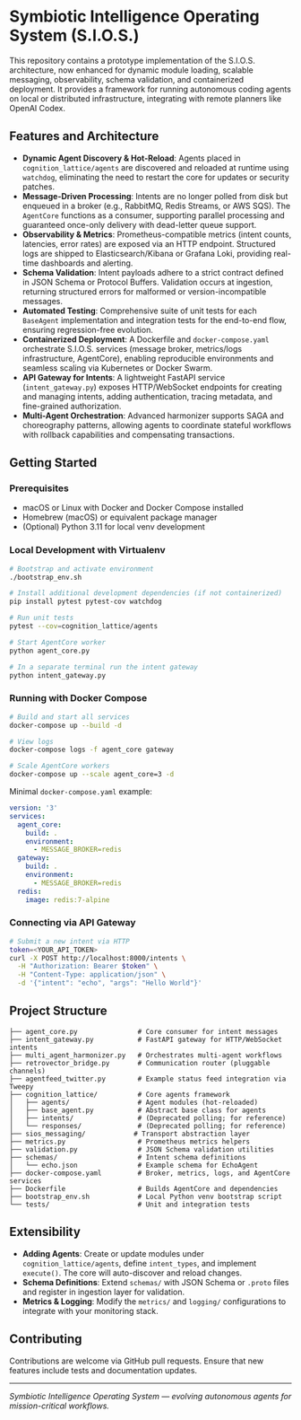 # Symbiotic Intelligence Operating System (S.I.O.S.)

This repository contains a prototype implementation of the S.I.O.S. architecture, now enhanced for dynamic module loading, scalable messaging, observability, schema validation, and containerized deployment. It provides a framework for running autonomous coding agents on local or distributed infrastructure, integrating with remote planners like OpenAI Codex.

## Features and Architecture

* **Dynamic Agent Discovery & Hot-Reload**: Agents placed in `cognition_lattice/agents` are discovered and reloaded at runtime using `watchdog`, eliminating the need to restart the core for updates or security patches.
* **Message-Driven Processing**: Intents are no longer polled from disk but enqueued in a broker (e.g., RabbitMQ, Redis Streams, or AWS SQS). The `AgentCore` functions as a consumer, supporting parallel processing and guaranteed once-only delivery with dead-letter queue support.
* **Observability & Metrics**: Prometheus-compatible metrics (intent counts, latencies, error rates) are exposed via an HTTP endpoint. Structured logs are shipped to Elasticsearch/Kibana or Grafana Loki, providing real-time dashboards and alerting.
* **Schema Validation**: Intent payloads adhere to a strict contract defined in JSON Schema or Protocol Buffers. Validation occurs at ingestion, returning structured errors for malformed or version-incompatible messages.
* **Automated Testing**: Comprehensive suite of unit tests for each `BaseAgent` implementation and integration tests for the end-to-end flow, ensuring regression-free evolution.
* **Containerized Deployment**: A Dockerfile and `docker-compose.yaml` orchestrate S.I.O.S. services (message broker, metrics/logs infrastructure, AgentCore), enabling reproducible environments and seamless scaling via Kubernetes or Docker Swarm.
* **API Gateway for Intents**: A lightweight FastAPI service (`intent_gateway.py`) exposes HTTP/WebSocket endpoints for creating and managing intents, adding authentication, tracing metadata, and fine-grained authorization.
* **Multi-Agent Orchestration**: Advanced harmonizer supports SAGA and choreography patterns, allowing agents to coordinate stateful workflows with rollback capabilities and compensating transactions.

## Getting Started

### Prerequisites

* macOS or Linux with Docker and Docker Compose installed
* Homebrew (macOS) or equivalent package manager
* (Optional) Python 3.11 for local venv development

### Local Development with Virtualenv

```bash
# Bootstrap and activate environment
./bootstrap_env.sh

# Install additional development dependencies (if not containerized)
pip install pytest pytest-cov watchdog

# Run unit tests
pytest --cov=cognition_lattice/agents

# Start AgentCore worker
python agent_core.py

# In a separate terminal run the intent gateway
python intent_gateway.py
```

### Running with Docker Compose

```bash
# Build and start all services
docker-compose up --build -d

# View logs
docker-compose logs -f agent_core gateway

# Scale AgentCore workers
docker-compose up --scale agent_core=3 -d
```

Minimal `docker-compose.yaml` example:

```yaml
version: '3'
services:
  agent_core:
    build: .
    environment:
      - MESSAGE_BROKER=redis
  gateway:
    build: .
    environment:
      - MESSAGE_BROKER=redis
  redis:
    image: redis:7-alpine
```

### Connecting via API Gateway

```bash
# Submit a new intent via HTTP
token=<YOUR_API_TOKEN>
curl -X POST http://localhost:8000/intents \
  -H "Authorization: Bearer $token" \
  -H "Content-Type: application/json" \
  -d '{"intent": "echo", "args": "Hello World"}'
```

## Project Structure

```
├── agent_core.py               # Core consumer for intent messages
├── intent_gateway.py           # FastAPI gateway for HTTP/WebSocket intents
├── multi_agent_harmonizer.py   # Orchestrates multi-agent workflows
├── retrovector_bridge.py       # Communication router (pluggable channels)
├── agentfeed_twitter.py        # Example status feed integration via Tweepy
├── cognition_lattice/          # Core agents framework
│   ├── agents/                 # Agent modules (hot-reloaded)
│   ├── base_agent.py           # Abstract base class for agents
│   ├── intents/                # (Deprecated polling; for reference)
│   └── responses/              # (Deprecated polling; for reference)
├── sios_messaging/            # Transport abstraction layer
├── metrics.py                  # Prometheus metrics helpers
├── validation.py               # JSON Schema validation utilities
├── schemas/                    # Intent schema definitions
│   └── echo.json               # Example schema for EchoAgent
├── docker-compose.yaml         # Broker, metrics, logs, and AgentCore services
├── Dockerfile                  # Builds AgentCore and dependencies
├── bootstrap_env.sh            # Local Python venv bootstrap script
└── tests/                      # Unit and integration tests
```

## Extensibility

* **Adding Agents**: Create or update modules under `cognition_lattice/agents`, define `intent_types`, and implement `execute()`. The core will auto-discover and reload changes.
* **Schema Definitions**: Extend `schemas/` with JSON Schema or `.proto` files and register in ingestion layer for validation.
* **Metrics & Logging**: Modify the `metrics/` and `logging/` configurations to integrate with your monitoring stack.

## Contributing

Contributions are welcome via GitHub pull requests. Ensure that new features include tests and documentation updates.

---

*Symbiotic Intelligence Operating System — evolving autonomous agents for mission-critical workflows.*
